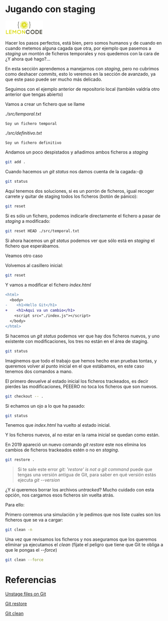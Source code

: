 # Jugando con staging

<img src="../content/logo.png" width="120px">

<div style="page-break-before:always"></div>

Hacer los pasos perfectos, está bien, pero somos humanos y de cuando en cuando metemos alguna cagada que otra, por ejemplo que pasemos a *staging* un montón de ficheros temporales y nos quedemos con la cara de ¿Y ahora qué hago?...

En esta sección aprendemos a manejarnos con *staging*, pero no cubrimos como deshacer *commits*, esto lo veremos en la sección de avanzado, ya que este paso puede ser mucho más delicado.

Seguimos con el ejemplo anterior de repositorio local (también valdría otro anterior que tengas abierto)

Vamos a crear un fichero que se llame

_./src/temporal.txt_

```text
Soy un fichero temporal
```

_./src/definitivo.txt_

```text
Soy un fichero definitivo
```

Andamos un poco despistados y añadimos ambos ficheros a *staging*

```bash
git add .
```

Cuando hacemos un _git status_ nos damos cuenta de la cagada:-@

```bash
git status
```

Aquí tenemos dos soluciones, si es un porrón de ficheros, igual recoger carrete y quitar de staging todos los ficheros (botón de pánico):

```bash
git reset
```

Si es sólo un fichero, podemos indicarle directamente el fichero a pasar de *staging* a modificado:

```bash
git reset HEAD ./src/temporal.txt
```

Si ahora hacemos un *git status* podemos ver que sólo está en *staging* el fichero que esperábamos.

Veamos otro caso

Volvemos al casillero inicial:

```bash
git reset
```

Y vamos a modificar el fichero _index.html_

```diff
<html>
  <body>
-    <h1>Hello Git</h1>
+    <h1>Aqui va un cambio</h1>
    <script src="./index.js"></script>
  </body>
</html>
```

Si hacemos un _git status_ podemos ver que hay dos ficheros nuevos, y uno existente con modificaciones, los tres no están en el área de staging.

```bash
git status
```

Imaginemos que todo el trabajo que hemos hecho eran pruebas tontas, y queremos volver al punto inicial en el que estábamos, en este caso tenemos dos comandos a mano.

El primero devuelve al estado inicial los ficheros trackeados, es decir pierdes las modificaciones, PEEERO no toca los ficheros que son nuevos.

```bash
git checkout -- .
```

Si echamos un ojo a lo que ha pasado:

```bash
git status
```

Tenemos que _index.html_ ha vuelto al estado inicial.

Y los ficheros nuevos, al no estar en la rama inicial se quedan como están.

En 2019 apareció un nuevo comando _git restore_ este nos elimina los cambios de ficheros trackeados estén o no en *staging*.

```bash
git restore .
```

> Si te sale este error _git: 'restore' is not a git command_ puede que tengas una versión antigua de Git, para saber en qué versión estás ejecuta _git --version_

¿Y si queremos borrar los archivos _untracked_? Mucho cuidado con esta opción, nos cargamos esos ficheros sin vuelta atrás.

Para ello:

Primero corremos una simulación y le pedimos que nos liste cuales son los ficheros que se va a cargar:

```bash
git clean -n
```

Una vez que revisamos los ficheros y nos aseguramos que los queremos eliminar ya ejecutamos el _clean_ (fíjate el peligro que tiene que Git te obliga a que le pongas el _--force_)

```bash
git clean --force
```

# Referencias

[Unstage files on Git](https://devconnected.com/how-to-unstage-files-on-git/)

[Git restore](https://git-scm.com/docs/git-restore)

[Git clean](https://www.theserverside.com/blog/Coffee-Talk-Java-News-Stories-and-Opinions/How-to-use-the-git-clean-command)
